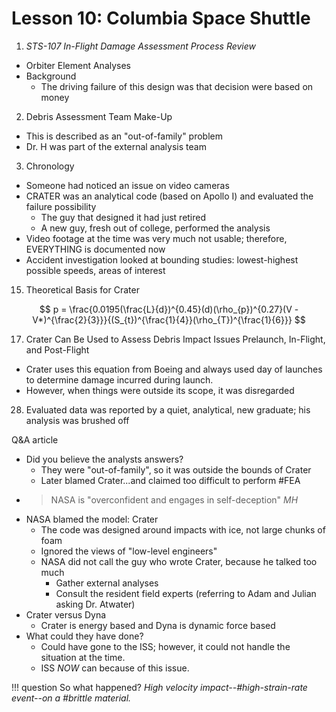 # Lesson 10: Columbia Space Shuttle

1. _STS-107 In-Flight Damage Assessment Process Review_
- Orbiter Element Analyses
- Background
  - The driving failure of this design was that decision were based on money

2.  Debris Assessment Team Make-Up
- This is described as an "out-of-family" problem
- Dr. H was part of the external analysis team

3. Chronology
- Someone had noticed an issue on video cameras
- CRATER was an analytical code (based on Apollo I) and evaluated the failure possibility
  - The guy that designed it had just retired
  - A new guy, fresh out of college, performed the analysis
- Video footage at the time was very much not usable; therefore, EVERYTHING is documented now
- Accident investigation looked at bounding studies: lowest-highest possible speeds, areas of interest

15. Theoretical Basis for Crater

$$
p = \frac{0.0195(\frac{L}{d})^{0.45}(d)(\rho_{p})^{0.27}(V - V*)^{\frac{2}{3}}}{(S_{t})^{\frac{1}{4}}(\rho_{T})^{\frac{1}{6}}}
$$

17. Crater Can Be Used to Assess Debris Impact Issues Prelaunch, In-Flight, and Post-Flight
- Crater uses this equation from Boeing and always used day of launches to determine damage incurred during launch.
- However, when things were outside its scope, it was disregarded

28. Evaluated data was reported by a quiet, analytical, new graduate; his analysis was brushed off

Q&A article
- Did you believe the analysts answers?
  - They were "out-of-family", so it was outside the bounds of Crater
  - Later blamed Crater...and claimed too difficult to perform #FEA
- >NASA is "overconfident and engages in self-deception" <cite> MH
- NASA blamed the model: Crater
  - The code was designed around impacts with ice, not large chunks of foam
  - Ignored the views of "low-level engineers"
  - NASA did not call the guy who wrote Crater, because he talked too much
    - Gather external analyses
    - Consult the resident field experts (referring to Adam and Julian asking Dr. Atwater)
- Crater versus Dyna
  - Crater is energy based and Dyna is dynamic force based
- What could they have done?
  - Could have gone to the ISS; however, it could not handle the situation at the time.
  - ISS _NOW_ can because of this issue.

!!! question So what happened? <cite> 
    High velocity impact--#high-strain-rate event--on a #brittle material.